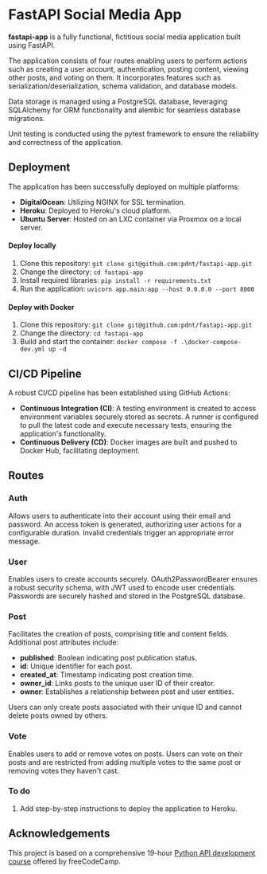 # FastAPI Social Media App

**fastapi-app** is a fully functional, fictitious social media application built using FastAPI.

The application consists of four routes enabling users to perform actions such as creating a user account, authentication, posting content, viewing other posts, and voting on them. It incorporates features such as serialization/deserialization, schema validation, and database models.

Data storage is managed using a PostgreSQL database, leveraging SQLAlchemy for ORM functionality and alembic for seamless database migrations.

Unit testing is conducted using the pytest framework to ensure the reliability and correctness of the application.

## Deployment

The application has been successfully deployed on multiple platforms:
- **DigitalOcean**: Utilizing NGINX for SSL termination.
- **Heroku**: Deployed to Heroku's cloud platform.
- **Ubuntu Server**: Hosted on an LXC container via Proxmox on a local server.

#### Deploy locally
1. Clone this repository: ```git clone git@github.com:pdnt/fastapi-app.git```
2. Change the directory: ```cd fastapi-app```
3. Install required libraries: ```pip install -r requirements.txt```
4. Run the application: ```uvicorn app.main:app --host 0.0.0.0 --port 8000```

#### Deploy with Docker
1. Clone this repository: ```git clone git@github.com:pdnt/fastapi-app.git```
2. Change the directory: ```cd fastapi-app```
3. Build and start the container: ```docker compose -f .\docker-compose-dev.yml up -d```

## CI/CD Pipeline

A robust CI/CD pipeline has been established using GitHub Actions:

- **Continuous Integration (CI)**: A testing environment is created to access environment variables securely stored as secrets. A runner is configured to pull the latest code and execute necessary tests, ensuring the application's functionality.
- **Continuous Delivery (CD)**: Docker images are built and pushed to Docker Hub, facilitating deployment.

## Routes

### Auth
Allows users to authenticate into their account using their email and password. An access token is generated, authorizing user actions for a configurable duration. Invalid credentials trigger an appropriate error message.

### User
Enables users to create accounts securely. OAuth2PasswordBearer ensures a robust security schema, with JWT used to encode user credentials. Passwords are securely hashed and stored in the PostgreSQL database.

### Post
Facilitates the creation of posts, comprising title and content fields. Additional post attributes include:

- **published**: Boolean indicating post publication status.
- **id**: Unique identifier for each post.
- **created_at**: Timestamp indicating post creation time.
- **owner_id**: Links posts to the unique user ID of their creator.
- **owner**: Establishes a relationship between post and user entities.

Users can only create posts associated with their unique ID and cannot delete posts owned by others.

### Vote
Enables users to add or remove votes on posts. Users can vote on their posts and are restricted from adding multiple votes to the same post or removing votes they haven't cast.

### To do
1. Add step-by-step instructions to deploy the application to Heroku.

## Acknowledgements

This project is based on a comprehensive 19-hour [Python API development course](https://www.freecodecamp.org/news/creating-apis-with-python-free-19-hour-course/) offered by freeCodeCamp.

